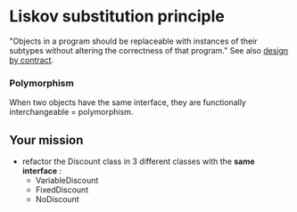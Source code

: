 # Liskov substitution principle

"Objects in a program should be replaceable with instances of their subtypes without altering the correctness of that
program." See also [design by contract](https://en.wikipedia.org/wiki/Design_by_contract).

### Polymorphism

When two objects have the same interface, they are functionally interchangeable = polymorphism.

## Your mission

- refactor the Discount class in 3 different classes with the **same interface** :
    * VariableDiscount
    * FixedDiscount 
    * NoDiscount